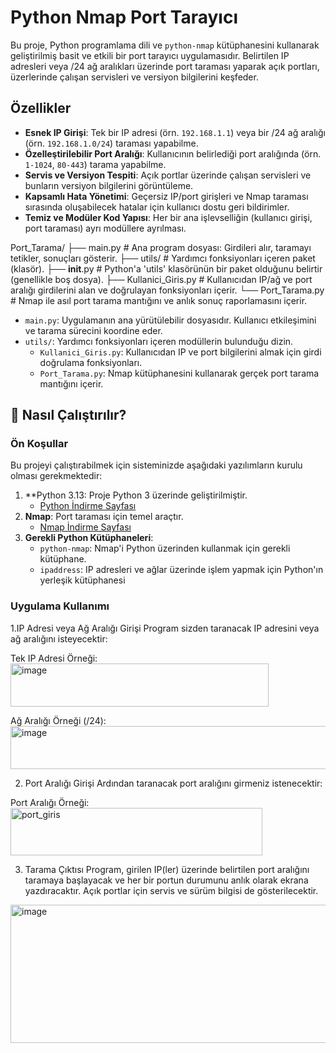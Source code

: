 # Python Nmap Port Tarayıcı

Bu proje, Python programlama dili ve `python-nmap` kütüphanesini kullanarak geliştirilmiş basit ve etkili bir port tarayıcı uygulamasıdır. Belirtilen IP adresleri veya /24 ağ aralıkları üzerinde port taraması yaparak açık portları, üzerlerinde çalışan servisleri ve versiyon bilgilerini keşfeder.

## Özellikler

* **Esnek IP Girişi**: Tek bir IP adresi (örn. `192.168.1.1`) veya bir /24 ağ aralığı (örn. `192.168.1.0/24`) taraması yapabilme.
* **Özelleştirilebilir Port Aralığı**: Kullanıcının belirlediği port aralığında (örn. `1-1024`, `80-443`) tarama yapabilme.
* **Servis ve Versiyon Tespiti**: Açık portlar üzerinde çalışan servisleri ve bunların versiyon bilgilerini görüntüleme.
* **Kapsamlı Hata Yönetimi**: Geçersiz IP/port girişleri ve Nmap taraması sırasında oluşabilecek hatalar için kullanıcı dostu geri bildirimler.
* **Temiz ve Modüler Kod Yapısı**: Her bir ana işlevselliğin (kullanıcı girişi, port taraması) ayrı modüllere ayrılması.

Port_Tarama/
├── main.py                     # Ana program dosyası: Girdileri alır, taramayı tetikler, sonuçları gösterir.
├── utils/                      # Yardımcı fonksiyonları içeren paket (klasör).
   ├── __init__.py             # Python'a 'utils' klasörünün bir paket olduğunu belirtir (genellikle boş dosya).
   ├── Kullanici_Giris.py      # Kullanıcıdan IP/ağ ve port aralığı girdilerini alan ve doğrulayan fonksiyonları içerir.
   └── Port_Tarama.py          # Nmap ile asıl port tarama mantığını ve anlık sonuç raporlamasını içerir.

* `main.py`: Uygulamanın ana yürütülebilir dosyasıdır. Kullanıcı etkileşimini ve tarama sürecini koordine eder.
* `utils/`: Yardımcı fonksiyonları içeren modüllerin bulunduğu dizin.
    * `Kullanici_Giris.py`: Kullanıcıdan IP ve port bilgilerini almak için girdi doğrulama fonksiyonları.
    * `Port_Tarama.py`: Nmap kütüphanesini kullanarak gerçek port tarama mantığını içerir.

## 🚀 Nasıl Çalıştırılır?

### Ön Koşullar

Bu projeyi çalıştırabilmek için sisteminizde aşağıdaki yazılımların kurulu olması gerekmektedir:

1.  **Python 3.13: Proje Python 3 üzerinde geliştirilmiştir.
    * [Python İndirme Sayfası](https://www.python.org/downloads/)
2.  **Nmap**: Port taraması için temel araçtır.
    * [Nmap İndirme Sayfası](https://nmap.org/download.html)
3.  **Gerekli Python Kütüphaneleri**:
    * `python-nmap`: Nmap'i Python üzerinden kullanmak için gerekli kütüphane.
    * `ipaddress`: IP adresleri ve ağlar üzerinde işlem yapmak için Python'ın yerleşik kütüphanesi

### Uygulama Kullanımı
1.IP Adresi veya Ağ Aralığı Girişi
Program sizden taranacak IP adresini veya ağ aralığını isteyecektir:

Tek IP Adresi Örneği: 
<img width="413" height="69" alt="image" src="https://github.com/user-attachments/assets/302950eb-8b4b-4921-9aeb-876597cb0d7d" />

Ağ Aralığı Örneği (/24):
<img width="540" height="69" alt="image" src="https://github.com/user-attachments/assets/603f655f-eec6-4ac6-9fae-81083806111d" />

2. Port Aralığı Girişi
Ardından taranacak port aralığını girmeniz istenecektir:

Port Aralığı Örneği:
<img width="403" height="76" alt="port_giris" src="https://github.com/user-attachments/assets/18167acc-7662-4b00-9ea0-7e1ec5d18379" />

3. Tarama Çıktısı
Program, girilen IP(ler) üzerinde belirtilen port aralığını taramaya başlayacak ve her bir portun durumunu anlık olarak ekrana yazdıracaktır. Açık portlar için servis ve sürüm bilgisi de gösterilecektir.

<img width="669" height="221" alt="image" src="https://github.com/user-attachments/assets/5e3162ca-fe77-4002-89f1-abaa363c42f4" />


